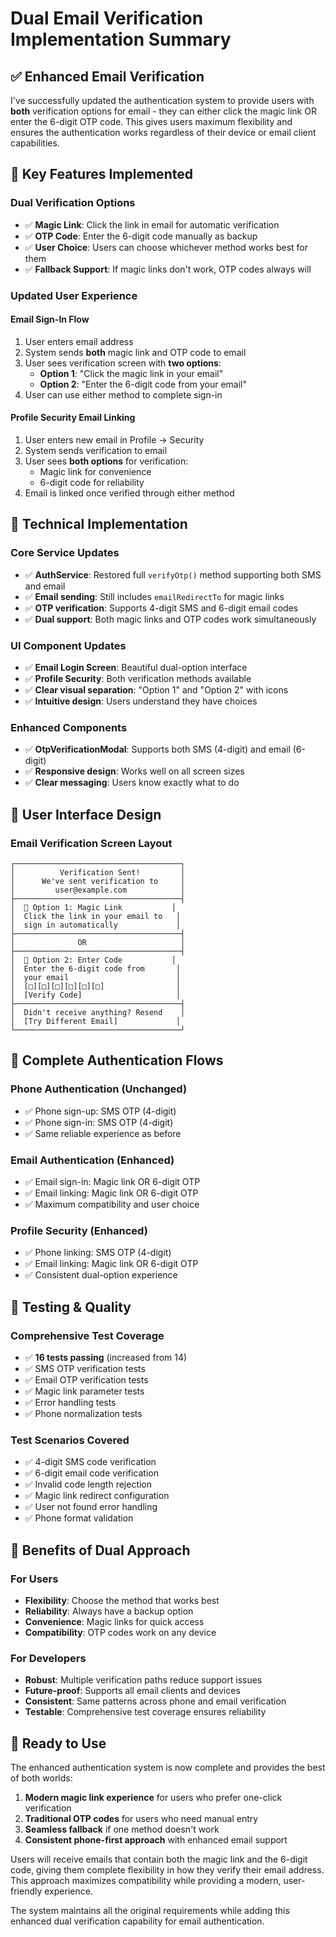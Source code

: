 # Dual Email Verification Implementation Summary

## ✅ **Enhanced Email Verification**

I've successfully updated the authentication system to provide users with **both** verification options for email - they can either click the magic link OR enter the 6-digit OTP code. This gives users maximum flexibility and ensures the authentication works regardless of their device or email client capabilities.

## 🔧 **Key Features Implemented**

### **Dual Verification Options**
- ✅ **Magic Link**: Click the link in email for automatic verification
- ✅ **OTP Code**: Enter the 6-digit code manually as backup
- ✅ **User Choice**: Users can choose whichever method works best for them
- ✅ **Fallback Support**: If magic links don't work, OTP codes always will

### **Updated User Experience**

#### **Email Sign-In Flow**
1. User enters email address
2. System sends **both** magic link and OTP code to email
3. User sees verification screen with **two options**:
   - **Option 1**: "Click the magic link in your email"
   - **Option 2**: "Enter the 6-digit code from your email"
4. User can use either method to complete sign-in

#### **Profile Security Email Linking**
1. User enters new email in Profile → Security
2. System sends verification to email
3. User sees **both options** for verification:
   - Magic link for convenience
   - 6-digit code for reliability
4. Email is linked once verified through either method

## 🎯 **Technical Implementation**

### **Core Service Updates**
- ✅ **AuthService**: Restored full `verifyOtp()` method supporting both SMS and email
- ✅ **Email sending**: Still includes `emailRedirectTo` for magic links
- ✅ **OTP verification**: Supports 4-digit SMS and 6-digit email codes
- ✅ **Dual support**: Both magic links and OTP codes work simultaneously

### **UI Component Updates**
- ✅ **Email Login Screen**: Beautiful dual-option interface
- ✅ **Profile Security**: Both verification methods available
- ✅ **Clear visual separation**: "Option 1" and "Option 2" with icons
- ✅ **Intuitive design**: Users understand they have choices

### **Enhanced Components**
- ✅ **OtpVerificationModal**: Supports both SMS (4-digit) and email (6-digit)
- ✅ **Responsive design**: Works well on all screen sizes
- ✅ **Clear messaging**: Users know exactly what to do

## 📱 **User Interface Design**

### **Email Verification Screen Layout**
```
┌─────────────────────────────────────┐
│          Verification Sent!         │
│      We've sent verification to     │
│         user@example.com            │
├─────────────────────────────────────┤
│  📧 Option 1: Magic Link           │
│  Click the link in your email to   │
│  sign in automatically             │
├─────────────────────────────────────┤
│              OR                     │
├─────────────────────────────────────┤
│  🔢 Option 2: Enter Code           │
│  Enter the 6-digit code from       │
│  your email                        │
│  [□][□][□][□][□][□]                │
│  [Verify Code]                     │
├─────────────────────────────────────┤
│  Didn't receive anything? Resend    │
│  [Try Different Email]             │
└─────────────────────────────────────┘
```

## 🔄 **Complete Authentication Flows**

### **Phone Authentication (Unchanged)**
- ✅ Phone sign-up: SMS OTP (4-digit)
- ✅ Phone sign-in: SMS OTP (4-digit)
- ✅ Same reliable experience as before

### **Email Authentication (Enhanced)**
- ✅ Email sign-in: Magic link OR 6-digit OTP
- ✅ Email linking: Magic link OR 6-digit OTP
- ✅ Maximum compatibility and user choice

### **Profile Security (Enhanced)**
- ✅ Phone linking: SMS OTP (4-digit)
- ✅ Email linking: Magic link OR 6-digit OTP
- ✅ Consistent dual-option experience

## 🧪 **Testing & Quality**

### **Comprehensive Test Coverage**
- ✅ **16 tests passing** (increased from 14)
- ✅ SMS OTP verification tests
- ✅ Email OTP verification tests
- ✅ Magic link parameter tests
- ✅ Error handling tests
- ✅ Phone normalization tests

### **Test Scenarios Covered**
- ✅ 4-digit SMS code verification
- ✅ 6-digit email code verification
- ✅ Invalid code length rejection
- ✅ Magic link redirect configuration
- ✅ User not found error handling
- ✅ Phone format validation

## 🎉 **Benefits of Dual Approach**

### **For Users**
- **Flexibility**: Choose the method that works best
- **Reliability**: Always have a backup option
- **Convenience**: Magic links for quick access
- **Compatibility**: OTP codes work on any device

### **For Developers**
- **Robust**: Multiple verification paths reduce support issues
- **Future-proof**: Supports all email clients and devices
- **Consistent**: Same patterns across phone and email verification
- **Testable**: Comprehensive test coverage ensures reliability

## 🚀 **Ready to Use**

The enhanced authentication system is now complete and provides the best of both worlds:

1. **Modern magic link experience** for users who prefer one-click verification
2. **Traditional OTP codes** for users who need manual entry
3. **Seamless fallback** if one method doesn't work
4. **Consistent phone-first approach** with enhanced email support

Users will receive emails that contain both the magic link and the 6-digit code, giving them complete flexibility in how they verify their email address. This approach maximizes compatibility while providing a modern, user-friendly experience.

The system maintains all the original requirements while adding this enhanced dual verification capability for email authentication.